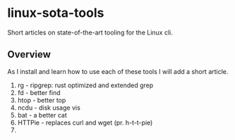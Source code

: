# linux-sota-tools
Short articles on state-of-the-art tooling for the Linux cli.

## Overview
As I install and learn how to use each of these tools I will add a short article.

1. rg - ripgrep: rust optimized and extended grep
2. fd - better find
3. htop - better top
4. ncdu - disk usage vis
5. bat - a better cat
6. HTTPie - replaces curl and wget (pr. h-t-t-pie)
7. 
